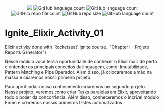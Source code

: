 <p align="center">
  <img src="http://img.shields.io/static/v1?label=STATUS&message=Concluded&color=blue&style=flat"/>
  <img alt="GitHub language count" src="https://img.shields.io/github/languages/count/Rafa-KozAnd/Ignite_Elixir_Activity_01">
  <img alt="GitHub language count" src="https://img.shields.io/github/languages/top/Rafa-KozAnd/Ignite_Elixir_Activity_01">
  <img alt="GitHub repo file count" src="https://img.shields.io/github/directory-file-count/Rafa-KozAnd/Ignite_Elixir_Activity_01">
  <img alt="GitHub repo size" src="https://img.shields.io/github/repo-size/Rafa-KozAnd/Ignite_Elixir_Activity_01">
  <img alt="GitHub language count" src="https://img.shields.io/github/license/Rafa-KozAnd/Ignite_Elixir_Activity_01">
</p>

# Ignite_Elixir_Activity_01

Elixir activity done with 'Rocketseat' Ignite course. ("Chapter I - Projeto Reports Generator")

Nesse módulo você terá a oportunidade de conhecer o Elixir mais de perto e entender os principais conceitos da linguagem, como: Imutabilidade, Pattern Matching e Pipe Operador. Além disso, já colocaremos a mão na massa e criaremos nosso primeiro projeto.

Para aprofundar nosso conhecimento criaremos um segundo projeto. Nesse projeto, veremos como criar Tasks paralelas em Elixir, aproveitando todo o poder da concorrência. Além disso, conheceremos o incrível módulo Enum e criaremos nossos primeiros testes automatizados.
